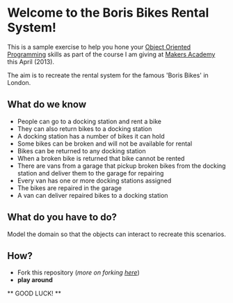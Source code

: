 # Welcome to the Boris Bikes Rental System!

This is a sample exercise to help you hone your [Object Oriented Programming](http://c2.com/cgi/wiki?ObjectOrientedProgramming) skills as part of the course I am giving at [Makers Academy](http://makersacademy.com) this April (2013).

The aim is to recreate the rental system for the famous 'Boris Bikes' in London.

## What do we know

- People can go to a docking station and rent a bike
- They can also return bikes to a docking station
- A docking station has a number of bikes it can hold
- Some bikes can be broken and will not be available for rental
- Bikes can be returned to any docking station
- When a broken bike is returned that bike cannot be rented
- There are vans from a garage that pickup broken bikes from the docking station and deliver them to the garage for repairing
- Every van has one or more docking stations assigned
- The bikes are repaired in the garage
- A van can deliver repaired bikes to a docking station

## What do you have to do?

Model the domain so that the objects can interact to recreate this scenarios.

## How?

- Fork this repository (*more on forking [here](https://help.github.com/articles/fork-a-repo)*)
- **play around**

** GOOD LUCK! **